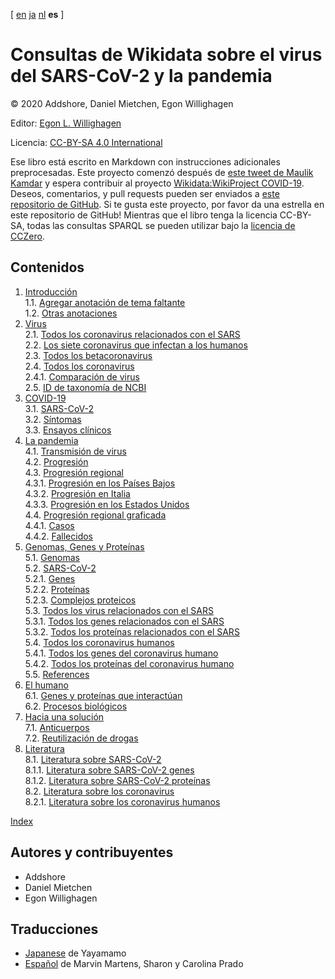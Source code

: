 [ [en](../index.md) [ja](../ja/index.md) [nl](../nl/index.md) **es**  ]

<script type="application/ld+json">
{
  "@context": "http://schema.org",
  "@type": "Book",
  "inLanguage": "es",
  "name": "Consultas de Wikidata sobre el virus de SARS-CoV-2 y la pandemia",
  "publisher": {
    "@type": "Organization",
    "name": "GitHub"
  },
  "copyrightYear": "2020",
  "discussionUrl": "https://github.com/egonw/SARS-CoV-2-Queries/issues"
}
</script>

# Consultas de Wikidata sobre el virus del SARS-CoV-2 y la pandemia 

© 2020 Addshore, Daniel Mietchen, Egon Willighagen

Editor: [Egon L. Willighagen](https://orcid.org/0000-0001-7542-0286)

Licencia: [CC-BY-SA 4.0 International](https://creativecommons.org/licenses/by-sa/4.0/)

Ese libro está escrito en Markdown con instrucciones adicionales preprocesadas. Este proyecto comenzó después de [este tweet de Maulik Kamdar](https://twitter.com/maulikkamdar/status/1239599404098740225)
y espera contribuir al proyecto [Wikidata:WikiProject COVID-19](https://www.wikidata.org/wiki/Wikidata:WikiProject_COVID-19).
Deseos, comentarios, y pull requests pueden ser enviados a 
[este repositorio de GitHub](https://github.com/egonw/SARS-CoV-2-Queries/). Si te gusta este proyecto, por favor da una estrella en este repositorio de GitHub! Mientras que el libro tenga la licencia CC-BY-SA, todas las consultas SPARQL se pueden utilizar bajo la [licencia de CCZero](https://creativecommons.org/share-your-work/public-domain/cc0/).

## Contenidos

1. [Introducción](intro.md) <br />
1.1. [Agregar anotación de tema faltante](intro.md#agregar-anotación-de-tema-faltante) <br />
1.2. [Otras anotaciones](intro.md#otras-anotaciones) <br />
2. [Virus](viruses.md) <br />
2.1. [Todos los coronavirus relacionados con el SARS](viruses.md#todos-los-coronavirus-relacionados-con-el-sars) <br />
2.2. [Los siete coronavirus que infectan a los humanos](viruses.md#los-siete-coronavirus-que-infectan-a-los-humanos) <br />
2.3. [Todos los betacoronavirus](viruses.md#todos-los-betacoronavirus) <br />
2.4. [Todos los coronavirus](viruses.md#todos-los-coronavirus) <br />
2.4.1. [Comparación de virus](viruses.md#comparación-de-virus) <br />
2.5. [ID de taxonomía de NCBI](viruses.md#id-de-taxonomía-de-ncbi) <br />
3. [COVID-19](covid.md) <br />
3.1. [SARS-CoV-2](covid.md#sars-cov-2) <br />
3.2. [Síntomas](covid.md#síntomas) <br />
3.3. [Ensayos clínicos](covid.md#ensayos-clínicos) <br />
4. [La pandemia](pandemic.md) <br />
4.1. [<topic>Transmisión</topic> de virus](pandemic.md#<topic>transmisión</topic>-de-virus) <br />
4.2. [Progresión](pandemic.md#progresión) <br />
4.3. [Progresión regional](pandemic.md#progresión-regional) <br />
4.3.1. [Progresión en los Países Bajos](pandemic.md#progresión-en-los-países-bajos) <br />
4.3.2. [Progresión en Italia](pandemic.md#progresión-en-italia) <br />
4.3.3. [Progresión en los Estados Unidos](pandemic.md#progresión-en-los-estados-unidos) <br />
4.4. [Progresión regional graficada](pandemic.md#progresión-regional-graficada) <br />
4.4.1. [Casos](pandemic.md#casos) <br />
4.4.2. [Fallecidos](pandemic.md#fallecidos) <br />
5. [Genomas, Genes y Proteínas](genes.md) <br />
5.1. [Genomas](genes.md#genomas) <br />
5.2. [SARS-CoV-2](genes.md#sars-cov-2) <br />
5.2.1. [Genes](genes.md#genes) <br />
5.2.2. [Proteínas](genes.md#proteínas) <br />
5.2.3. [Complejos proteicos](genes.md#complejos-proteicos) <br />
5.3. [Todos los virus relacionados con el SARS](genes.md#todos-los-virus-relacionados-con-el-sars) <br />
5.3.1. [Todos los genes relacionados con el SARS](genes.md#todos-los-genes-relacionados-con-el-sars) <br />
5.3.2. [Todos los proteínas relacionados con el SARS](genes.md#todos-los-proteínas-relacionados-con-el-sars) <br />
5.4. [Todos los coronavirus humanos](genes.md#todos-los-coronavirus-humanos) <br />
5.4.1. [Todos los genes del coronavirus humano](genes.md#todos-los-genes-del-coronavirus-humano) <br />
5.4.2. [Todos los proteínas del coronavirus humano](genes.md#todos-los-proteínas-del-coronavirus-humano) <br />
5.5. [References](genes.md#references) <br />
6. [El humano](human.md) <br />
6.1. [Genes y proteínas que interactúan](human.md#genes-y-proteínas-que-interactúan) <br />
6.2. [Procesos biológicos](human.md#procesos-biológicos) <br />
7. [Hacia una solución](solution.md) <br />
7.1. [Anticuerpos](solution.md#anticuerpos) <br />
7.2. [Reutilización de drogas](solution.md#reutilización-de-drogas) <br />
8. [Literatura](literature.md) <br />
8.1. [Literatura sobre SARS-CoV-2](literature.md#literatura-sobre-sars-cov-2) <br />
8.1.1. [Literatura sobre SARS-CoV-2 genes](literature.md#literatura-sobre-sars-cov-2-genes) <br />
8.1.2. [Literatura sobre SARS-CoV-2 proteínas](literature.md#literatura-sobre-sars-cov-2-proteínas) <br />
8.2. [Literatura sobre los coronavirus](literature.md#literatura-sobre-los-coronavirus) <br />
8.2.1. [Literatura sobre los coronavirus humanos](literature.md#literatura-sobre-los-coronavirus-humanos) <br />

[Index](indexList.md) <br />

## Autores y contribuyentes

* Addshore
* Daniel Mietchen
* Egon Willighagen

## Traducciones

* [Japanese](https://egonw.github.io/SARS-CoV-2-Queries/ja/) de Yayamamo
* [Español](https://egonw.github.io/SARS-CoV-2-Queries/es/) de Marvin Martens, Sharon y Carolina Prado
